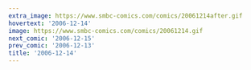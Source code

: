 ```yaml
---
extra_image: https://www.smbc-comics.com/comics/20061214after.gif
hovertext: '2006-12-14'
image: https://www.smbc-comics.com/comics/20061214.gif
next_comic: '2006-12-15'
prev_comic: '2006-12-13'
title: '2006-12-14'
---
```


